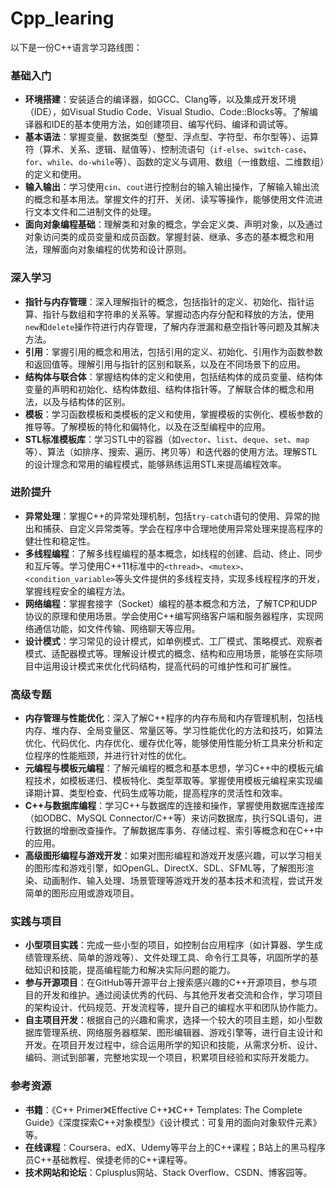 # Cpp_learing
以下是一份C++语言学习路线图：

### 基础入门
- **环境搭建**：安装适合的编译器，如GCC、Clang等，以及集成开发环境（IDE），如Visual Studio Code、Visual Studio、Code::Blocks等。了解编译器和IDE的基本使用方法，如创建项目、编写代码、编译和调试等。
- **基本语法**：掌握变量、数据类型（整型、浮点型、字符型、布尔型等）、运算符（算术、关系、逻辑、赋值等）、控制流语句（`if-else`、`switch-case`、`for`、`while`、`do-while`等）、函数的定义与调用、数组（一维数组、二维数组）的定义和使用。
- **输入输出**：学习使用`cin`、`cout`进行控制台的输入输出操作，了解输入输出流的概念和基本用法。掌握文件的打开、关闭、读写等操作，能够使用文件流进行文本文件和二进制文件的处理。
- **面向对象编程基础**：理解类和对象的概念，学会定义类、声明对象，以及通过对象访问类的成员变量和成员函数。掌握封装、继承、多态的基本概念和用法，理解面向对象编程的优势和设计原则。

### 深入学习
- **指针与内存管理**：深入理解指针的概念，包括指针的定义、初始化、指针运算、指针与数组和字符串的关系等。掌握动态内存分配和释放的方法，使用`new`和`delete`操作符进行内存管理，了解内存泄漏和悬空指针等问题及其解决方法。
- **引用**：掌握引用的概念和用法，包括引用的定义、初始化、引用作为函数参数和返回值等。理解引用与指针的区别和联系，以及在不同场景下的应用。
- **结构体与联合体**：掌握结构体的定义和使用，包括结构体的成员变量、结构体变量的声明和初始化、结构体数组、结构体指针等。了解联合体的概念和用法，以及与结构体的区别。
- **模板**：学习函数模板和类模板的定义和使用，掌握模板的实例化、模板参数的推导等。了解模板的特化和偏特化，以及在泛型编程中的应用。
- **STL标准模板库**：学习STL中的容器（如`vector`、`list`、`deque`、`set`、`map`等）、算法（如排序、搜索、遍历、拷贝等）和迭代器的使用方法。理解STL的设计理念和常用的编程模式，能够熟练运用STL来提高编程效率。

### 进阶提升
- **异常处理**：掌握C++的异常处理机制，包括`try-catch`语句的使用、异常的抛出和捕获、自定义异常类等。学会在程序中合理地使用异常处理来提高程序的健壮性和稳定性。
- **多线程编程**：了解多线程编程的基本概念，如线程的创建、启动、终止、同步和互斥等。学习使用C++11标准中的`<thread>`、`<mutex>`、`<condition_variable>`等头文件提供的多线程支持，实现多线程程序的开发，掌握线程安全的编程方法。
- **网络编程**：掌握套接字（Socket）编程的基本概念和方法，了解TCP和UDP协议的原理和使用场景。学会使用C++编写网络客户端和服务器程序，实现网络通信功能，如文件传输、网络聊天等应用。
- **设计模式**：学习常见的设计模式，如单例模式、工厂模式、策略模式、观察者模式、适配器模式等。理解设计模式的概念、结构和应用场景，能够在实际项目中运用设计模式来优化代码结构，提高代码的可维护性和可扩展性。

### 高级专题
- **内存管理与性能优化**：深入了解C++程序的内存布局和内存管理机制，包括栈内存、堆内存、全局变量区、常量区等。学习性能优化的方法和技巧，如算法优化、代码优化、内存优化、缓存优化等，能够使用性能分析工具来分析和定位程序的性能瓶颈，并进行针对性的优化。
- **元编程与模板元编程**：了解元编程的概念和基本思想，学习C++中的模板元编程技术，如模板递归、模板特化、类型萃取等。掌握使用模板元编程来实现编译期计算、类型检查、代码生成等功能，提高程序的灵活性和效率。
- **C++与数据库编程**：学习C++与数据库的连接和操作，掌握使用数据库连接库（如ODBC、MySQL Connector/C++等）来访问数据库，执行SQL语句，进行数据的增删改查操作。了解数据库事务、存储过程、索引等概念和在C++中的应用。
- **高级图形编程与游戏开发**：如果对图形编程和游戏开发感兴趣，可以学习相关的图形库和游戏引擎，如OpenGL、DirectX、SDL、SFML等，了解图形渲染、动画制作、输入处理、场景管理等游戏开发的基本技术和流程，尝试开发简单的图形应用或游戏项目。

### 实践与项目
- **小型项目实践**：完成一些小型的项目，如控制台应用程序（如计算器、学生成绩管理系统、简单的游戏等）、文件处理工具、命令行工具等，巩固所学的基础知识和技能，提高编程能力和解决实际问题的能力。
- **参与开源项目**：在GitHub等开源平台上搜索感兴趣的C++开源项目，参与项目的开发和维护。通过阅读优秀的代码、与其他开发者交流和合作，学习项目的架构设计、代码规范、开发流程等，提升自己的编程水平和团队协作能力。
- **自主项目开发**：根据自己的兴趣和需求，选择一个较大的项目主题，如小型数据库管理系统、网络服务器框架、图形编辑器、游戏引擎等，进行自主设计和开发。在项目开发过程中，综合运用所学的知识和技能，从需求分析、设计、编码、测试到部署，完整地实现一个项目，积累项目经验和实际开发能力。

### 参考资源
- **书籍**：《C++ Primer》《Effective C++》《C++ Templates: The Complete Guide》《深度探索C++对象模型》《设计模式：可复用的面向对象软件元素》等。
- **在线课程**：Coursera、edX、Udemy等平台上的C++课程；B站上的黑马程序员C++基础教程、侯捷老师的C++课程等。
- **技术网站和论坛**：Cplusplus网站、Stack Overflow、CSDN、博客园等。

